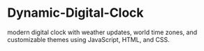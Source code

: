# Dynamic-Digital-Clock
 modern digital clock with weather updates, world time zones, and customizable themes using JavaScript, HTML, and CSS.
